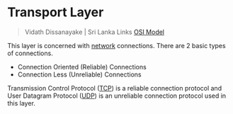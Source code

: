 # Transport Layer

> Vidath Dissanayake | Sri Lanka
> Links [OSI Model](../OSI%20Model/OSI%20Model.md)

This layer is concerned with [network](../../../network.md) connections. There are 2 basic types of connections.

- Connection Oriented (Reliable) Connections
- Connection Less (Unreliable) Connections

Transmission Control Protocol ([TCP](../../communication%20protocol/TCP%20IP%20layer%203/OSI%20layer%204/TCP.md)) is a reliable connection protocol and User Datagram Protocol ([UDP](../../communication%20protocol/TCP%20IP%20layer%203/OSI%20layer%204/UDP.md)) is an unreliable connection protocol used in this layer.